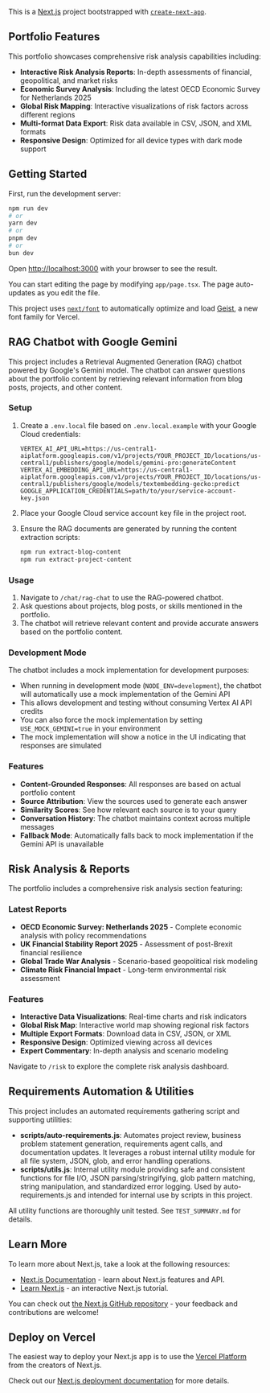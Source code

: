 This is a [Next.js](https://nextjs.org) project bootstrapped with [`create-next-app`](https://nextjs.org/docs/app/api-reference/cli/create-next-app).

## Portfolio Features

This portfolio showcases comprehensive risk analysis capabilities including:

- **Interactive Risk Analysis Reports**: In-depth assessments of financial, geopolitical, and market risks
- **Economic Survey Analysis**: Including the latest OECD Economic Survey for Netherlands 2025
- **Global Risk Mapping**: Interactive visualizations of risk factors across different regions
- **Multi-format Data Export**: Risk data available in CSV, JSON, and XML formats
- **Responsive Design**: Optimized for all device types with dark mode support

## Getting Started

First, run the development server:

```bash
npm run dev
# or
yarn dev
# or
pnpm dev
# or
bun dev
```

Open [http://localhost:3000](http://localhost:3000) with your browser to see the result.

You can start editing the page by modifying `app/page.tsx`. The page auto-updates as you edit the file.

This project uses [`next/font`](https://nextjs.org/docs/app/building-your-application/optimizing/fonts) to automatically optimize and load [Geist](https://vercel.com/font), a new font family for Vercel.

## RAG Chatbot with Google Gemini

This project includes a Retrieval Augmented Generation (RAG) chatbot powered by Google's Gemini model. The chatbot can answer questions about the portfolio content by retrieving relevant information from blog posts, projects, and other content.

### Setup

1. Create a `.env.local` file based on `.env.local.example` with your Google Cloud credentials:
   ```
   VERTEX_AI_API_URL=https://us-central1-aiplatform.googleapis.com/v1/projects/YOUR_PROJECT_ID/locations/us-central1/publishers/google/models/gemini-pro:generateContent
   VERTEX_AI_EMBEDDING_API_URL=https://us-central1-aiplatform.googleapis.com/v1/projects/YOUR_PROJECT_ID/locations/us-central1/publishers/google/models/textembedding-gecko:predict
   GOOGLE_APPLICATION_CREDENTIALS=path/to/your/service-account-key.json
   ```

2. Place your Google Cloud service account key file in the project root.

3. Ensure the RAG documents are generated by running the content extraction scripts:
   ```bash
   npm run extract-blog-content
   npm run extract-project-content
   ```

### Usage

1. Navigate to `/chat/rag-chat` to use the RAG-powered chatbot.
2. Ask questions about projects, blog posts, or skills mentioned in the portfolio.
3. The chatbot will retrieve relevant content and provide accurate answers based on the portfolio content.

### Development Mode

The chatbot includes a mock implementation for development purposes:

- When running in development mode (`NODE_ENV=development`), the chatbot will automatically use a mock implementation of the Gemini API
- This allows development and testing without consuming Vertex AI API credits
- You can also force the mock implementation by setting `USE_MOCK_GEMINI=true` in your environment
- The mock implementation will show a notice in the UI indicating that responses are simulated

### Features

- **Content-Grounded Responses**: All responses are based on actual portfolio content
- **Source Attribution**: View the sources used to generate each answer
- **Similarity Scores**: See how relevant each source is to your query
- **Conversation History**: The chatbot maintains context across multiple messages
- **Fallback Mode**: Automatically falls back to mock implementation if the Gemini API is unavailable

## Risk Analysis & Reports

The portfolio includes a comprehensive risk analysis section featuring:

### Latest Reports
- **OECD Economic Survey: Netherlands 2025** - Complete economic analysis with policy recommendations
- **UK Financial Stability Report 2025** - Assessment of post-Brexit financial resilience
- **Global Trade War Analysis** - Scenario-based geopolitical risk modeling
- **Climate Risk Financial Impact** - Long-term environmental risk assessment

### Features
- **Interactive Data Visualizations**: Real-time charts and risk indicators
- **Global Risk Map**: Interactive world map showing regional risk factors
- **Multiple Export Formats**: Download data in CSV, JSON, or XML
- **Responsive Design**: Optimized viewing across all devices
- **Expert Commentary**: In-depth analysis and scenario modeling

Navigate to `/risk` to explore the complete risk analysis dashboard.

## Requirements Automation & Utilities

This project includes an automated requirements gathering script and supporting utilities:

- **scripts/auto-requirements.js**: Automates project review, business problem statement generation, requirements agent calls, and documentation updates. It leverages a robust internal utility module for all file system, JSON, glob, and error handling operations.
- **scripts/utils.js**: Internal utility module providing safe and consistent functions for file I/O, JSON parsing/stringifying, glob pattern matching, string manipulation, and standardized error logging. Used by auto-requirements.js and intended for internal use by scripts in this project.

All utility functions are thoroughly unit tested. See `TEST_SUMMARY.md` for details.

## Learn More

To learn more about Next.js, take a look at the following resources:

- [Next.js Documentation](https://nextjs.org/docs) - learn about Next.js features and API.
- [Learn Next.js](https://nextjs.org/learn) - an interactive Next.js tutorial.

You can check out [the Next.js GitHub repository](https://github.com/vercel/next.js) - your feedback and contributions are welcome!

## Deploy on Vercel

The easiest way to deploy your Next.js app is to use the [Vercel Platform](https://vercel.com/new?utm_medium=default-template&filter=next.js&utm_source=create-next-app&utm_campaign=create-next-app-readme) from the creators of Next.js.

Check out our [Next.js deployment documentation](https://nextjs.org/docs/app/building-your-application/deploying) for more details.
